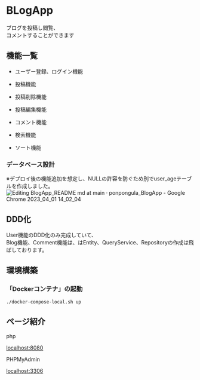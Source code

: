 # BLogApp
ブログを投稿し閲覧、<br>
コメントすることができます

## 機能一覧

- ユーザー登録、ログイン機能

- 投稿機能

- 投稿削除機能

- 投稿編集機能

- コメント機能

- 検索機能

- ソート機能

### データベース設計

※デプロイ後の機能追加を想定し、NULLの許容を防ぐため別でuser_ageテーブルを作成しました。
![Editing BlogApp_README md at main · ponpongula_BlogApp - Google Chrome 2023_04_01 14_02_04](https://user-images.githubusercontent.com/92622872/229266600-25278b48-061b-4bd0-90a1-b6c51a6c499d.png)

## DDD化
User機能のDDD化のみ完成していて、<br>
Blog機能、Comment機能は、はEntity、QueryService、Repositoryの作成は飛ばしております。

## 環境構築

### 「Dockerコンテナ」の起動

```
./docker-compose-local.sh up
```

## ページ紹介

php

[localhost:8080](http://localhost:8080)

PHPMyAdmin

[localhost:3306](http://localhost:3306)
